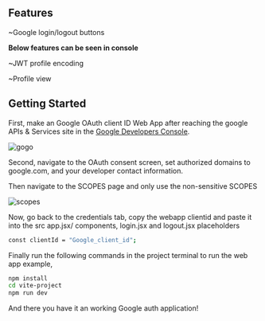## Features
~Google login/logout buttons

**Below features can be seen in console**

~JWT profile encoding

~Profile view


## Getting Started

First, make an Google OAuth client ID Web App after reaching
the google APIs & Services site in the [Google Developers Console](https://console.cloud.google.com/apis/dashboard).

![gogo](https://github.com/mrithunjay26/GoogleAuthExample/assets/139517421/2b8b249b-87f9-434b-9d5a-bd944df6e717)

Second, navigate to the OAuth consent screen, set authorized
domains to google.com, and your developer contact information.


Then navigate to the SCOPES page and only use the non-sensitive SCOPES

![scopes](https://github.com/mrithunjay26/GoogleAuthExample/assets/139517421/b7838905-fac4-4798-ae50-958b1de85060)

Now, go back to the credentials tab, copy the webapp clientid
and paste it into the src app.jsx/ components, login.jsx and logout.jsx placeholders
``` bash
const clientId = "Google_client_id";
```

Finally run the following commands in the project terminal to run the web app example,

``` bash
npm install
cd vite-project
npm run dev
```

And there you have it an working Google auth application!
